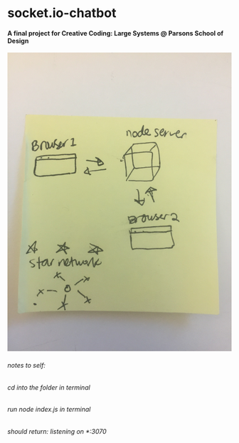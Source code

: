 # socket.io-chatbot

#### A final project for Creative Coding: Large Systems @ Parsons School of Design 

![socket.io-chatbot](pic.JPG)

###### notes to self:
###### cd into the folder in terminal
###### run node index.js in terminal 
###### should return: listening on *:3070
